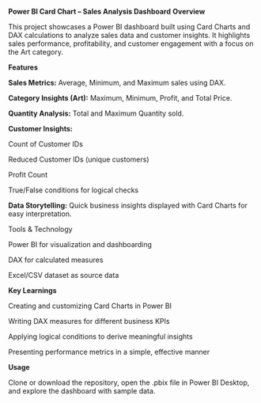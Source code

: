 **Power BI Card Chart – Sales Analysis Dashboard**
**Overview**

This project showcases a Power BI dashboard built using Card Charts and DAX calculations to analyze sales data and customer insights. It highlights sales performance, profitability, and customer engagement with a focus on the Art category.

**Features**

**Sales Metrics:** Average, Minimum, and Maximum sales using DAX.

**Category Insights (Art):** Maximum, Minimum, Profit, and Total Price.

**Quantity Analysis:** Total and Maximum Quantity sold.

**Customer Insights:**

Count of Customer IDs

Reduced Customer IDs (unique customers)

Profit Count

True/False conditions for logical checks

**Data Storytelling:** Quick business insights displayed with Card Charts for easy interpretation.

Tools & Technology

Power BI for visualization and dashboarding

DAX for calculated measures

Excel/CSV dataset as source data

**Key Learnings**

Creating and customizing Card Charts in Power BI

Writing DAX measures for different business KPIs

Applying logical conditions to derive meaningful insights

Presenting performance metrics in a simple, effective manner

**Usage**

Clone or download the repository, open the .pbix file in Power BI Desktop, and explore the dashboard with sample data.
